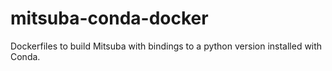 # mitsuba-conda-docker
Dockerfiles to build Mitsuba with bindings to a python version installed with Conda.
